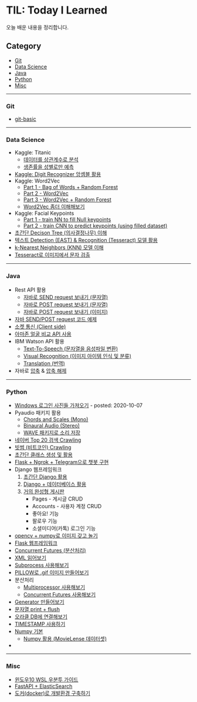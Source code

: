 # TIL: Today I Learned

오늘 배운 내용을 정리합니다.

## Category

- [Git](<#Git>)
- [Data Science](<#data-science>)
- [Java](<#Java>)
- [Python](<#Python>)
- [Misc](<#Misc>)

---

### Git

- [git-basic](<https://github.com/harplife/TIL/blob/master/Git/Git_Manual.md>)

---

### Data Science

- Kaggle: Titanic
  - [데이터를 상관계수로 분석](<https://github.com/harplife/TIL/blob/master/Data%20Science/Titanic_Correlations.ipynb>)
  - [생존률을 성별로만 예측](<https://github.com/harplife/TIL/blob/master/Data%20Science/Titanic_Gender_Only.ipynb>)
- [Kaggle: Digit Recognizer 앙셈블 활용](<https://github.com/harplife/TIL/blob/master/Data%20Science/Digit_Recognizer_Ensemble.ipynb>)
- Kaggle: Word2Vec
  - [Part 1 - Bag of Words + Random Forest](<https://github.com/harplife/TIL/blob/master/Data%20Science/Bag_of_Words_part1.ipynb>)
  - [Part 2 - Word2Vec](<https://github.com/harplife/TIL/blob/master/Data%20Science/Bag_of_Words_part2.ipynb>)
  - [Part 3 - Word2Vec + Random Forest](<https://github.com/harplife/TIL/blob/master/Data%20Science/Bag_of_Words_part3.ipynb>)
  - [Word2Vec 좀더 이해해보기](<https://github.com/harplife/TIL/blob/master/Data%20Science/Word2Vec_tensorflow.ipynb>)
- Kaggle: Facial Keypoints
  - [Part 1 - train NN to fill Null keypoints](<https://github.com/harplife/TIL/blob/master/Data%20Science/Facial_Keypoints_NN_Fill_Null.ipynb>)
  - [Part 2 - train CNN to predict keypoints (using filled dataset)](<https://github.com/harplife/TIL/blob/master/Data%20Science/Facial_Keypoints_CNN_No_Null.ipynb>)
- [초간단 Decison Tree (의사결정나무) 이해](<https://github.com/harplife/TIL/blob/master/Data%20Science/Decision_Tree_Study.ipynb>)
- [텍스트 Detection (EAST) & Recognition (Tesseract) 모델 활용](<https://github.com/harplife/TIL>)
- [k-Nearest Neighbors (KNN) 모델 이해](<https://github.com/harplife/TIL/blob/master/Data%20Science/k_Nearest_Neighbors_simplified.ipynb>)
- [Tesseract로 이미지에서 문자 검출](<https://github.com/harplife/TIL/blob/master/Data%20Science/Pytesseract.ipynb>)

---

### Java

- Rest API 활용
  - [자바로 SEND request 보내기 (문자열)](<https://github.com/harplife/TIL/blob/master/Java/SendGet.java>)
  - [자바로 POST request 보내기 (문자열)](<https://github.com/harplife/TIL/blob/master/Java/SendPost.java>)
  - [자바로 POST request 보내기 (이미지)](<https://github.com/harplife/TIL/blob/master/Java/SendPostImage.java>)
- [자바 SEND/POST request 코드 예제](<https://github.com/harplife/TIL/blob/master/Java/HttpURLConnectionExample.java>)
- [소켓 통신 (Client side)](<https://github.com/harplife/TIL/blob/master/Java/SocketClient.java>)
- [아마존 얼굴 비교 API 사용](<https://github.com/harplife/TIL/blob/master/Java/CompareFaces.java>)
- IBM Watson API 활용
  - [Text-To-Speech (문자열을 음성파일 변환)](<https://github.com/harplife/TIL/blob/master/Java/IBM_WATSON_TTS.java>)
  - [Visual Recognition (이미지 아이템 인식 및 분류)](<https://github.com/harplife/TIL/blob/master/Java/IBM_WATSON_VR.java>)
  - [Translation (번역)](<https://github.com/harplife/TIL/blob/master/Java/IBM_WATSON_TRANS.java>)
- 자바로 [압축](<https://github.com/harplife/TIL/blob/master/Java/ZIP_IMGS.java>) & [압축 해제](<https://github.com/harplife/TIL/blob/master/Java/UNZIP_IMGS.java>)

---

### Python

- [Windows 로그인 사진들 가져오기](https://github.com/harplife/TIL/blob/master/Python/copy_assets.py) - posted: 2020-10-07
- Pyaudio 패키지 활용
  - [Chords and Scales (Mono)](<https://github.com/harplife/TIL/blob/master/Python/pyaudio_01.ipynb>)
  - [Binaural Audio (Stereo)](<https://github.com/harplife/TIL/blob/master/Python/pyaudio_02.ipynb>)
  - [WAVE 패키지로 소리 저장](<https://github.com/harplife/TIL/blob/master/Python/sine_wave_2.ipynb>)
- [네이버 Top 20 검색 Crawling](<https://github.com/harplife/TIL/blob/master/Python/naver_top_search.ipynb>)
- [빗썸 (비트코인) Crawling](<https://github.com/harplife/TIL/blob/master/Python/bitcoin_crawl.ipynb>)
- [초간단 클래스 생성 및 활용](<https://github.com/harplife/TIL/blob/master/Python/easy_python_class.ipynb>)
- [Flask + Ngrok + Telegram으로 챗봇 구현](<https://github.com/harplife/TIL/tree/master/Python/chatbot>)
- Django 웹프레임워크
  1. [초간단 Django 활용](<https://github.com/harplife/TIL/blob/master/Python/Django_Simple.md>)
  2. [Django + 데이터베이스 활용](<https://github.com/harplife/TIL/tree/master/Python/Django_CRUD>)
  3. [거의 완성형 게시판](<https://github.com/harplife/TIL/tree/master/Python/django-board>)
     - Pages - 게시글 CRUD
     - Accounts - 사용자 계정 CRUD
     - 좋아요! 기능
     - 팔로우 기능
     - 소셜미디어(카톡) 로그인 기능
- [opencv + numpy로 이미지 갖고 놀기](<https://github.com/harplife/TIL/blob/master/Python/Image_processing.ipynb>)
- [Flask 웹프레임워크](<https://github.com/harplife/TIL/tree/master/Python/flask-board#flask로-게시판-만들면서-배우기>)
- [Concurrent Futures (분산처리)](<https://github.com/harplife/TIL/blob/master/Python/Concurrent_futures.ipynb>)
- [XML 읽어보기](<https://github.com/harplife/TIL/blob/master/Python/xml_parse.ipynb>)
- [Subprocess 사용해보기](<https://github.com/harplife/TIL/blob/master/Python/subprocess.ipynb>)
- [PILLOW로 .gif 이미지 만들어보기](<https://github.com/harplife/TIL/blob/master/Python/pillow_make_gif.ipynb>)
- 분산처리
  - [Multiprocessor 사용해보기](<https://github.com/harplife/TIL/blob/master/Python/multiprocessor.py>)
  - [Concurrent Futures 사용해보기](<https://github.com/harplife/TIL/blob/master/Python/Concurrent_futures.ipynb>)
- [Generator 만들어보기](<https://github.com/harplife/TIL/blob/master/Python/generator.ipynb>)
- [문자열 print + flush](<https://github.com/harplife/TIL/blob/master/Python/Print_Flush.ipynb>)
- [오라클 DB에 연결해보기](<https://github.com/harplife/TIL/blob/master/Python/DB_Oracle_Connect.ipynb>)
- [TIMESTAMP 사용하기](<https://github.com/harplife/TIL/blob/master/Python/TIMESTAMP.ipynb>)
- [Numpy 기본](<https://github.com/harplife/TIL/blob/master/Python/numpy_basics.ipynb>)
  - [Numpy 활용 (MovieLense 데이터셋)](<https://github.com/harplife/TIL/blob/master/Python/numpy_movielens.ipynb>)
- 

---

### Misc

- [윈도우10 WSL 우분투 가이드](<https://github.com/harplife/TIL/blob/master/Windows10_WSL_Ubuntu_Guide.md>)
- [FastAPI + ElasticSearch](<https://github.com/harplife/TIL/blob/master/Flask_ElasticSearch_Guide.md>)
- [도커(docker)로 개발환경 구축하기](<https://github.com/harplife/TIL/blob/master/Docker_Dev_Guide.md>)
